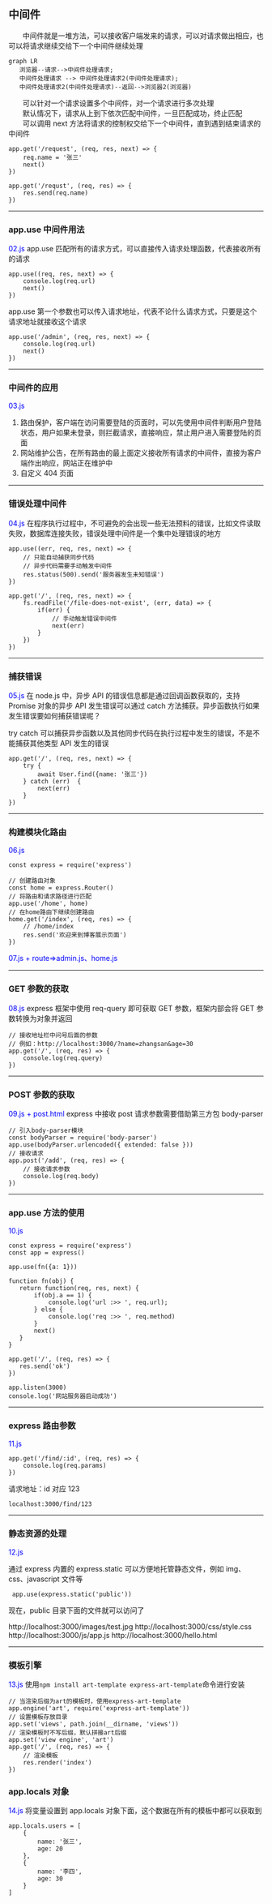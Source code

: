 ## 中间件

&emsp;&emsp;中间件就是一堆方法，可以接收客户端发来的请求，可以对请求做出相应，也可以将请求继续交给下一个中间件继续处理

```mermaid
graph LR
   浏览器--请求-->中间件处理请求;
   中间件处理请求 --> 中间件处理请求2(中间件处理请求);
   中间件处理请求2(中间件处理请求)--返回-->浏览器2(浏览器)
```

&emsp;&emsp;可以针对一个请求设置多个中间件，对一个请求进行多次处理  
&emsp;&emsp;默认情况下，请求从上到下依次匹配中间件，一旦匹配成功，终止匹配  
&emsp;&emsp;可以调用 next 方法将请求的控制权交给下一个中间件，直到遇到结束请求的中间件

```
app.get('/request', (req, res, next) => {
    req.name = '张三'
    next()
})
```

```
app.get('/requst', (req, res) => {
    res.send(req.name)
})
```

---

### app.use 中间件用法

<font color=#0000FF >02.js</font>
app.use 匹配所有的请求方式，可以直接传入请求处理函数，代表接收所有的请求

```
app.use((req, res, next) => {
    console.log(req.url)
    next()
})
```

app.use 第一个参数也可以传入请求地址，代表不论什么请求方式，只要是这个请求地址就接收这个请求

```
app.use('/admin', (req, res, next) => {
    console.log(req.url)
    next()
})
```

---

### 中间件的应用

<font color=#0000FF >03.js</font>

1. 路由保护，客户端在访问需要登陆的页面时，可以先使用中间件判断用户登陆状态，用户如果未登录，则拦截请求，直接响应，禁止用户进入需要登陆的页面
2. 网站维护公告，在所有路由的最上面定义接收所有请求的中间件，直接为客户端作出响应，网站正在维护中
3. 自定义 404 页面

---

### 错误处理中间件

<font color=#0000FF >04.js</font>
在程序执行过程中，不可避免的会出现一些无法预料的错误，比如文件读取失败，数据库连接失败，错误处理中间件是一个集中处理错误的地方

```
app.use((err, req, res, next) => {
    // 只能自动捕获同步代码
    // 异步代码需要手动触发中间件
    res.status(500).send('服务器发生未知错误')
})

app.get('/', (req, res, next) => {
    fs.readFile('/file-does-not-exist', (err, data) => {
        if(err) {
            // 手动触发错误中间件
            next(err)
        }
    })
})
```

---

### 捕获错误

<font color=#0000FF >05.js</font>
在 node.js 中，异步 API 的错误信息都是通过回调函数获取的，支持 Promise 对象的异步 API 发生错误可以通过 catch 方法捕获。异步函数执行如果发生错误要如何捕获错误呢？

try catch 可以捕获异步函数以及其他同步代码在执行过程中发生的错误，不是不能捕获其他类型 API 发生的错误

```
app.get('/', (req, res, next) => {
    try {
        await User.find({name: '张三'})
    } catch (err)  {
        next(err)
    }
})
```

---

### 构建模块化路由

<font color=#0000FF >06.js</font>

```
const express = require('express')

// 创建路由对象
const home = express.Router()
// 将路由和请求路径进行匹配
app.use('/home', home)
// 在home路由下继续创建路由
home.get('/index', (req, res) => {
    // /home/index
    res.send('欢迎来到博客展示页面')
})
```

<font color=#0000FF >07.js + route=>admin.js、home.js</font>

---

### GET 参数的获取

<font color=#0000FF >08.js</font>
express 框架中使用 req-query 即可获取 GET 参数，框架内部会将 GET 参数转换为对象并返回

```
// 接收地址栏中问号后面的参数
// 例如：http://localhost:3000/?name=zhangsan&age=30
app.get('/', (req, res) => {
    console.log(req.query)
})
```

---

### POST 参数的获取

<font color=#0000FF >09.js + post.html</font>
express 中接收 post 请求参数需要借助第三方包 body-parser

```
// 引入body-parser模块
const bodyParser = require('body-parser')
app.use(bodyParser.urlencoded({ extended: false }))
// 接收请求
app.post('/add', (req, res) => {
    // 接收请求参数
    console.log(req.body)
})
```

---

### app.use 方法的使用

<font color=#0000FF >10.js</font>

```
const express = require('express')
const app = express()

app.use(fn({a: 1}))

function fn(obj) {
   return function(req, res, next) {
       if(obj.a == 1) {
           console.log('url :>> ', req.url);
       } else {
           console.log('req :>> ', req.method)
       }
       next()
   }
}

app.get('/', (req, res) => {
   res.send('ok')
})

app.listen(3000)
console.log('网站服务器启动成功')
```

---

### express 路由参数

<font color=#0000FF >11.js</font>

```
app.get('/find/:id', (req, res) => {
    console.log(req.params)
})
```

请求地址：id 对应 123

```
localhost:3000/find/123
```

---

### 静态资源的处理

<font color=#0000FF >12.js</font>

通过 express 内置的 express.static 可以方便地托管静态文件，例如 img、css、javascript 文件等

```
 app.use(express.static('public'))
```

现在，public 目录下面的文件就可以访问了

http://localhost:3000/images/test.jpg
http://localhost:3000/css/style.css
http://localhost:3000/js/app.js
http://localhost:3000/hello.html

---

### 模板引擎

<font color=#0000FF >13.js</font>
使用`npm install art-template express-art-template`命令进行安装

```
// 当渲染后缀为art的模板时，使用express-art-template
app.engine('art', require('express-art-template'))
// 设置模板存放目录
app.set('views', path.join(__dirname, 'views'))
// 渲染模板时不写后缀，默认拼接art后缀
app.set('view engine', 'art')
app.get('/', (req, res) => {
    // 渲染模板
    res.render('index')
})
```

### app.locals 对象

<font color=#0000FF >14.js</font>
将变量设置到 app.locals 对象下面，这个数据在所有的模板中都可以获取到

```
app.locals.users = [
    {
        name: '张三',
        age: 20
    },
    {
        name: '李四',
        age: 30
    }
]
```
